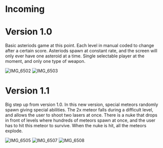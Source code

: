 # Incoming

# Version 1.0

Basic asteriods game at this point. Each level in manual coded to change after a certain score. Asteriods spawn at constant rate, and the screen will only ever have one asteroid at a time. Single selectable player at the moment, and only one type of weapon. 

![IMG_6502](https://user-images.githubusercontent.com/98774834/162096414-56f9e1ff-ab1a-4ce0-9834-81f3d13708a2.PNG)
![IMG_6503](https://user-images.githubusercontent.com/98774834/162096421-3abc8162-268d-4694-a898-090f14c15d55.PNG)


# Version 1.1

Big step up from version 1.0. In this new version, special meteors randomly spawn giving special abilities. The 2x meteor falls during a difficult level, and allows the user to shoot two lasers at once. There is a nuke that drops in front of levels where hundreds of meteors spawn at once, and the user has to hit this meteor to survive. When the nuke is hit, all the meteors explode.

![IMG_6505](https://user-images.githubusercontent.com/98774834/162096430-775cf112-fd1e-4354-bd50-00d6c6f09d75.PNG)
![IMG_6507](https://user-images.githubusercontent.com/98774834/162096437-6d29d1a2-0498-47b9-8b70-8164b9628a92.PNG)
![IMG_6508](https://user-images.githubusercontent.com/98774834/162096441-1c810d7b-1957-41b3-96d8-e476f604f501.PNG)
